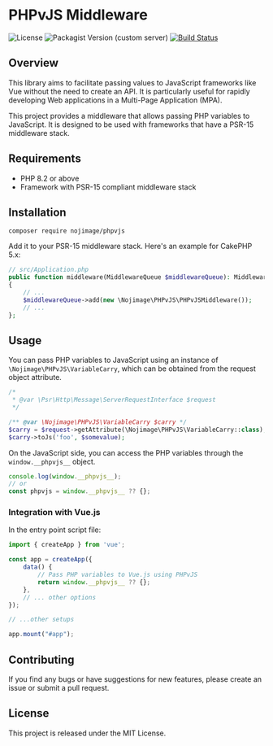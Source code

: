 # PHPvJS Middleware

![License](https://img.shields.io/github/license/nojimage/phpvjs)
![Packagist Version (custom server)](https://img.shields.io/packagist/v/nojimage/phpvjs)
[![Build Status](https://github.com/nojimage/phpvjs/actions/workflows/ci.yml/badge.svg)](https://github.com/nojimage/phpvjs/actions/workflows/ci.yml)

## Overview

This library aims to facilitate passing values to JavaScript frameworks like Vue without the need to create an API. It is particularly useful for rapidly developing Web applications in a Multi-Page Application (MPA).

This project provides a middleware that allows passing PHP variables to JavaScript. It is designed to be used with frameworks that have a PSR-15 middleware stack.

## Requirements

- PHP 8.2 or above
- Framework with PSR-15 compliant middleware stack

## Installation

```shell
composer require nojimage/phpvjs
```

Add it to your PSR-15 middleware stack. Here's an example for CakePHP 5.x:

```php
// src/Application.php
public function middleware(MiddlewareQueue $middlewareQueue): MiddlewareQueue
{
    // ...
    $middlewareQueue->add(new \Nojimage\PHPvJS\PHPvJSMiddleware());
    // ...
};
```

## Usage

You can pass PHP variables to JavaScript using an instance of `\Nojimage\PHPvJS\VariableCarry`, which can be obtained from the request object attribute.

```php
/*
 * @var \Psr\Http\Message\ServerRequestInterface $request 
 */

/** @var \Nojimage\PHPvJS\VariableCarry $carry */
$carry = $request->getAttribute(\Nojimage\PHPvJS\VariableCarry::class);
$carry->toJs('foo', $somevalue);
```

On the JavaScript side, you can access the PHP variables through the `window.__phpvjs__` object.

```js
console.log(window.__phpvjs__);
// or
const phpvjs = window.__phpvjs__ ?? {};
```

### Integration with Vue.js

In the entry point script file:

```js
import { createApp } from 'vue';

const app = createApp({
    data() {
        // Pass PHP variables to Vue.js using PHPvJS
        return window.__phpvjs__ ?? {};
    },
    // ... other options
});

// ...other setups

app.mount("#app");
```

## Contributing

If you find any bugs or have suggestions for new features, please create an issue or submit a pull request.

## License

This project is released under the MIT License.
